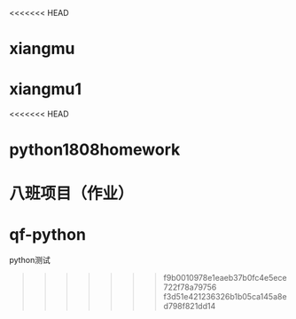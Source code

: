 <<<<<<< HEAD
# xiangmu
xiangmu1
=======
<<<<<<< HEAD
# python1808homework
八班项目（作业）
=======
# qf-python
python测试
>>>>>>> f9b0010978e1eaeb37b0fc4e5ece722f78a79756
>>>>>>> f3d51e421236326b1b05ca145a8ed798f821dd14
